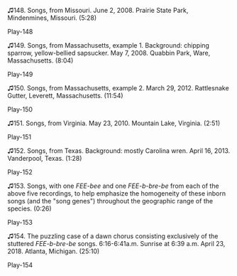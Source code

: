 ♫148. Songs, from Missouri. June 2, 2008. Prairie State Park,
Mindenmines, Missouri. (5:28)

Play-148

♫149. Songs, from Massachusetts, example 1. Background: chipping
sparrow, yellow-bellied sapsucker. May 7, 2008. Quabbin Park, Ware,
Massachusetts. (8:04)

Play-149

♫150. Songs, from Massachusetts, example 2. March 29, 2012. Rattlesnake
Gutter, Leverett, Massachusetts. (11:54)

Play-150

♫151. Songs, from Virginia. May 23, 2010. Mountain Lake, Virginia.
(2:51)

Play-151

♫152. Songs, from Texas. Background: mostly Carolina wren. April 16,
2013. Vanderpool, Texas. (1:28)

Play-152

♫153. Songs, with one *FEE-bee* and one *FEE-b-bre-be* from each of the
above five recordings, to help emphasize the homogeneity of these inborn
songs (and the "song genes") throughout the geographic range of the
species. (0:26)

Play-153

♫154. The puzzling case of a dawn chorus consisting exclusively of the
stuttered *FEE-b-bre-be* songs. 6:16-6:41a.m. Sunrise at
6:39 a.m. April 23, 2018. Atlanta, Michigan. (25:10)

Play-154


